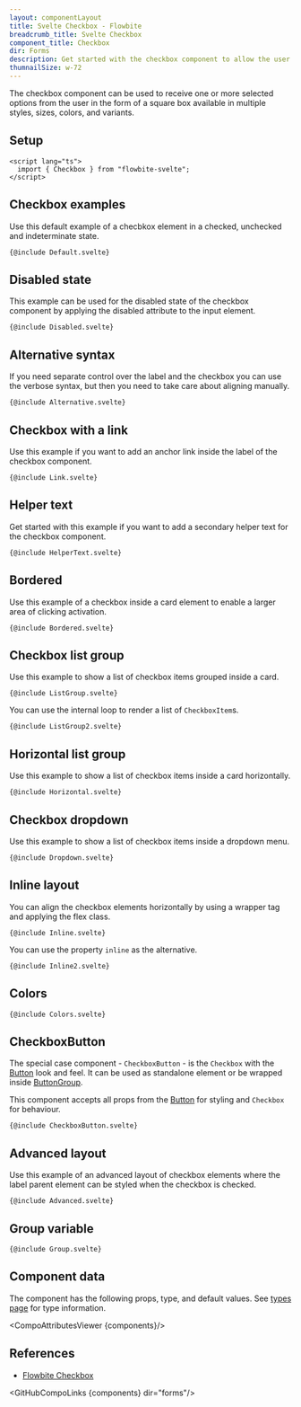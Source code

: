 ```yaml
---
layout: componentLayout
title: Svelte Checkbox - Flowbite
breadcrumb_title: Svelte Checkbox
component_title: Checkbox
dir: Forms
description: Get started with the checkbox component to allow the user to select one or more options in the form of a square box available in multiple sizes and colors
thumnailSize: w-72
---
```


<script>
  import { CompoAttributesViewer,  GitHubCompoLinks, toKebabCase } from '../../utils'

  const components = 'Checkbox, CheckboxButton'
</script>

The checkbox component can be used to receive one or more selected options from the user in the form of a square box available in multiple styles, sizes, colors, and variants.

## Setup

```svelte example hideOutput
<script lang="ts">
  import { Checkbox } from "flowbite-svelte";
</script>
```

## Checkbox examples

Use this default example of a checbkox element in a checked, unchecked and indeterminate state.

```svelte example class="flex flex-col gap-4" hideScript
{@include Default.svelte}
```

## Disabled state

This example can be used for the disabled state of the checkbox component by applying the disabled attribute to the input element.

```svelte example class="flex flex-col gap-4" hideScript
{@include Disabled.svelte}
```

## Alternative syntax

If you need separate control over the label and the checkbox you can use the verbose syntax, but then you need to take care about aligning manually.

```svelte example class="flex flex-col gap-4"
{@include Alternative.svelte}
```

## Checkbox with a link

Use this example if you want to add an anchor link inside the label of the checkbox component.

```svelte example hideScript
{@include Link.svelte}
```

## Helper text

Get started with this example if you want to add a secondary helper text for the checkbox component.

```svelte example
{@include HelperText.svelte}
```

## Bordered

Use this example of a checkbox inside a card element to enable a larger area of clicking activation.

```svelte example hideScript
{@include Bordered.svelte}
```

## Checkbox list group

Use this example to show a list of checkbox items grouped inside a card.

```svelte example
{@include ListGroup.svelte}
```

You can use the internal loop to render a list of `CheckboxItem`s.

```svelte example
{@include ListGroup2.svelte}
```

## Horizontal list group

Use this example to show a list of checkbox items inside a card horizontally.

```svelte example hideScript
{@include Horizontal.svelte}
```

## Checkbox dropdown

Use this example to show a list of checkbox items inside a dropdown menu.

```svelte example class="flex justify-center items-start h-96"
{@include Dropdown.svelte}
```

## Inline layout

You can align the checkbox elements horizontally by using a wrapper tag and applying the flex class.

```svelte example hideScript
{@include Inline.svelte}
```

You can use the property `inline` as the alternative.

```svelte example hideScript
{@include Inline2.svelte}
```

## Colors

```svelte example hideResponsiveButtons
{@include Colors.svelte}
```

## CheckboxButton

The special case component - `CheckboxButton` - is the `Checkbox` with the [Button](/docs/components/buttons) look and feel. It can be used as standalone element or be wrapped inside [ButtonGroup](/docs/components/button-group).

This component accepts all props from the [Button](/docs/components/buttons) for styling and `Checkbox` for behaviour.

```svelte example class="space-y-4"
{@include CheckboxButton.svelte}
```

## Advanced layout

Use this example of an advanced layout of checkbox elements where the label parent element can be styled when the checkbox is checked.

```svelte example
{@include Advanced.svelte}
```

## Group variable

```svelte example
{@include Group.svelte}
```

## Component data

The component has the following props, type, and default values. See [types page](/docs/pages/typescript) for type information.

<CompoAttributesViewer {components}/>

## References

- [Flowbite Checkbox](https://flowbite.com/docs/forms/checkbox/)

<GitHubCompoLinks {components} dir="forms"/>
